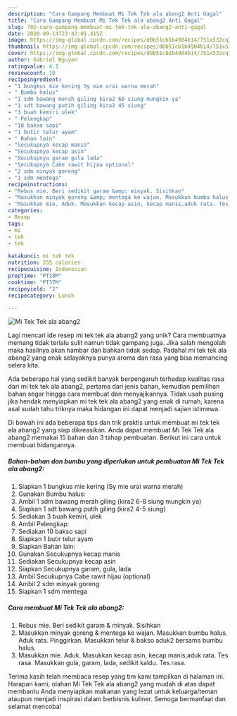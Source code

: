 ```yaml
---
description: "Cara Gampang Membuat Mi Tek Tek ala abang2 Anti Gagal"
title: "Cara Gampang Membuat Mi Tek Tek ala abang2 Anti Gagal"
slug: 702-cara-gampang-membuat-mi-tek-tek-ala-abang2-anti-gagal
date: 2020-09-14T23:42:01.415Z
image: https://img-global.cpcdn.com/recipes/d0b51cb1b4904b14/751x532cq70/mi-tek-tek-ala-abang2-foto-resep-utama.jpg
thumbnail: https://img-global.cpcdn.com/recipes/d0b51cb1b4904b14/751x532cq70/mi-tek-tek-ala-abang2-foto-resep-utama.jpg
cover: https://img-global.cpcdn.com/recipes/d0b51cb1b4904b14/751x532cq70/mi-tek-tek-ala-abang2-foto-resep-utama.jpg
author: Gabriel Nguyen
ratingvalue: 4.1
reviewcount: 10
recipeingredient:
- "1 bungkus mie kering Sy mie urai warna merah"
- " Bumbu halus"
- "1 sdm bawang merah giling kira2 68 siung mungkin ya"
- "1 sdt bawang putih giling kira2 45 siung"
- "3 buah kemiri ulek"
- " Pelengkap"
- "10 bakso sapi"
- "1 butir telur ayam"
- " Bahan lain"
- "Secukupnya kecap manis"
- "Secukupnya kecap asin"
- "Secukupnya garam gula lada"
- "Secukupnya Cabe rawit hijau optional"
- "2 sdm minyak goreng"
- "1 sdm mentega"
recipeinstructions:
- "Rebus mie. Beri sedikit garam &amp; minyak. Sisihkan"
- "Masukkan minyak goreng &amp; mentega ke wajan. Masukkan bumbu halus. Aduk rata. Pinggirkan. Masukkan telur &amp; bakso aduk2 bersama bumbu halus."
- "Masukkan mie. Aduk. Masukkan kecap asin, kecap manis,aduk rata. Tes rasa. Masukkan gula, garam, lada, sedikit kaldu. Tes rasa."
categories:
- Resep
tags:
- mi
- tek
- tek

katakunci: mi tek tek 
nutrition: 255 calories
recipecuisine: Indonesian
preptime: "PT18M"
cooktime: "PT37M"
recipeyield: "2"
recipecategory: Lunch

---
```



![Mi Tek Tek ala abang2](https://img-global.cpcdn.com/recipes/d0b51cb1b4904b14/751x532cq70/mi-tek-tek-ala-abang2-foto-resep-utama.jpg)

Lagi mencari ide resep mi tek tek ala abang2 yang unik? Cara membuatnya memang tidak terlalu sulit namun tidak gampang juga. Jika salah mengolah maka hasilnya akan hambar dan bahkan tidak sedap. Padahal mi tek tek ala abang2 yang enak selayaknya punya aroma dan rasa yang bisa memancing selera kita.



Ada beberapa hal yang sedikit banyak berpengaruh terhadap kualitas rasa dari mi tek tek ala abang2, pertama dari jenis bahan, kemudian pemilihan bahan segar hingga cara membuat dan menyajikannya. Tidak usah pusing jika hendak menyiapkan mi tek tek ala abang2 yang enak di rumah, karena asal sudah tahu triknya maka hidangan ini dapat menjadi sajian istimewa.


Di bawah ini ada beberapa tips dan trik praktis untuk membuat mi tek tek ala abang2 yang siap dikreasikan. Anda dapat membuat Mi Tek Tek ala abang2 memakai 15 bahan dan 3 tahap pembuatan. Berikut ini cara untuk membuat hidangannya.

<!--inarticleads1-->

##### Bahan-bahan dan bumbu yang diperlukan untuk pembuatan Mi Tek Tek ala abang2:

1. Siapkan 1 bungkus mie kering (Sy mie urai warna merah)
1. Gunakan  Bumbu halus:
1. Ambil 1 sdm bawang merah giling (kira2 6-8 siung mungkin ya)
1. Siapkan 1 sdt bawang putih giling (kira2 4-5 siung)
1. Sediakan 3 buah kemiri, ulek
1. Ambil  Pelengkap:
1. Sediakan 10 bakso sapi
1. Siapkan 1 butir telur ayam
1. Siapkan  Bahan lain:
1. Gunakan Secukupnya kecap manis
1. Sediakan Secukupnya kecap asin
1. Siapkan Secukupnya garam, gula, lada
1. Ambil Secukupnya Cabe rawit hijau (optional)
1. Ambil 2 sdm minyak goreng
1. Siapkan 1 sdm mentega




<!--inarticleads2-->

##### Cara membuat Mi Tek Tek ala abang2:

1. Rebus mie. Beri sedikit garam &amp; minyak. Sisihkan
1. Masukkan minyak goreng &amp; mentega ke wajan. Masukkan bumbu halus. Aduk rata. Pinggirkan. Masukkan telur &amp; bakso aduk2 bersama bumbu halus.
1. Masukkan mie. Aduk. Masukkan kecap asin, kecap manis,aduk rata. Tes rasa. Masukkan gula, garam, lada, sedikit kaldu. Tes rasa.




Terima kasih telah membaca resep yang tim kami tampilkan di halaman ini. Harapan kami, olahan Mi Tek Tek ala abang2 yang mudah di atas dapat membantu Anda menyiapkan makanan yang lezat untuk keluarga/teman ataupun menjadi inspirasi dalam berbisnis kuliner. Semoga bermanfaat dan selamat mencoba!

